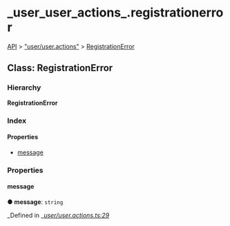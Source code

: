 # \_user\_user\_actions\_.registrationerror

[API](../../api-1.md) &gt; ["user/user.actions"](../modules/_user_user_actions_.md) &gt; [RegistrationError](_user_user_actions_.registrationerror.md)

## Class: RegistrationError

### Hierarchy

**RegistrationError**

### Index

#### Properties

* [message](_user_user_actions_.registrationerror.md#message)

### Properties

#### message

**● message**: `string`

_Defined in _[_user/user.actions.ts:29_](https://github.com/authumn/authumn-angular/blob/93ce399/projects/authumn-angular/src/user/user.actions.ts#L29)

